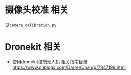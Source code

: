 # 摄像头校准 相关
见`camera_calibration.py`

# Dronekit 相关
* 使用dronekit控制无人机 相关指南目录
	https://www.cnblogs.com/DarrenChan/p/7847199.html

